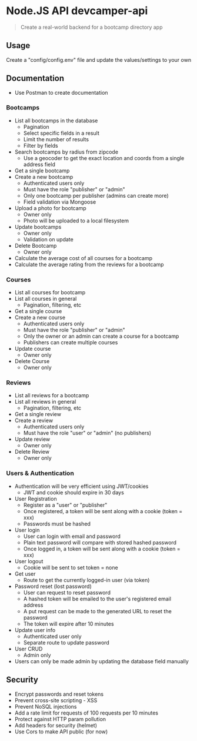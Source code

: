 # Node.JS API devcamper-api

> Create a real-world backend for a bootcamp directory app

## Usage

Create a "config/config.env" file and update the values/settings to your own

## Documentation

-   Use Postman to create documentation

### Bootcamps

-   List all bootcamps in the database
    -   Pagination
    -   Select specific fields in a result
    -   Limit the number of results
    -   Filter by fields
-   Search bootcamps by radius from zipcode
    -   Use a geocoder to get the exact location and coords from a single address field
-   Get a single bootcamp
-   Create a new bootcamp
    -   Authenticated users only
    -   Must have the role "publisher" or "admin"
    -   Only one bootcamp per publisher (admins can create more)
    -   Field validation via Mongoose
-   Upload a photo for bootcamp
    -   Owner only
    -   Photo will be uploaded to a local filesystem
-   Update bootcamps
    -   Owner only
    -   Validation on update
-   Delete Bootcamp
    -   Owner only
-   Calculate the average cost of all courses for a bootcamp
-   Calculate the average rating from the reviews for a bootcamp

### Courses

-   List all courses for bootcamp
-   List all courses in general
    -   Pagination, filtering, etc
-   Get a single course
-   Create a new course
    -   Authenticated users only
    -   Must have the role "publisher" or "admin"
    -   Only the owner or an admin can create a course for a bootcamp
    -   Publishers can create multiple courses
-   Update course
    -   Owner only
-   Delete Course
    -   Owner only

### Reviews

-   List all reviews for a bootcamp
-   List all reviews in general
    -   Pagination, filtering, etc
-   Get a single review
-   Create a review
    -   Authenticated users only
    -   Must have the role "user" or "admin" (no publishers)
-   Update review
    -   Owner only
-   Delete Review
    -   Owner only

### Users & Authentication

-   Authentication will be very efficient using JWT/cookies
    -   JWT and cookie should expire in 30 days
-   User Registration
    -   Register as a "user" or "publisher"
    -   Once registered, a token will be sent along with a cookie (token = xxx)
    -   Passwords must be hashed
-   User login
    -   User can login with email and password
    -   Plain text password will compare with stored hashed password
    -   Once logged in, a token will be sent along with a cookie (token = xxx)
-   User logout
    -   Cookie will be sent to set token = none
-   Get user
    -   Route to get the currently logged-in user (via token)
-   Password reset (lost password)
    -   User can request to reset password
    -   A hashed token will be emailed to the user's registered email address
    -   A put request can be made to the generated URL to reset the password
    -   The token will expire after 10 minutes
-   Update user info
    -   Authenticated user only
    -   Separate route to update password
-   User CRUD
    -   Admin only
-   Users can only be made admin by updating the database field manually

## Security

-   Encrypt passwords and reset tokens
-   Prevent cross-site scripting - XSS
-   Prevent NoSQL injections
-   Add a rate limit for requests of 100 requests per 10 minutes
-   Protect against HTTP param pollution
-   Add headers for security (helmet)
-   Use Cors to make API public (for now)
